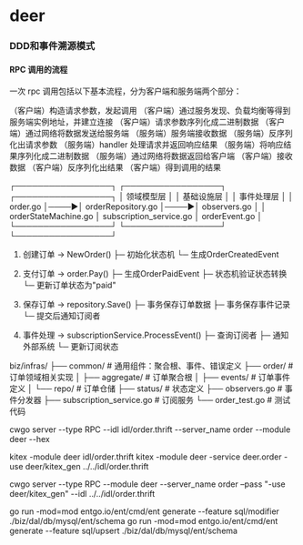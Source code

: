 # deer

### DDD和事件溯源模式

#### RPC 调用的流程
一次 rpc 调用包括以下基本流程，分为客户端和服务端两个部分：

（客户端）构造请求参数，发起调用
（客户端）通过服务发现、负载均衡等得到服务端实例地址，并建立连接
（客户端）请求参数序列化成二进制数据
（客户端）通过网络将数据发送给服务端
（服务端）服务端接收数据
（服务端）反序列化出请求参数
（服务端）handler 处理请求并返回响应结果
（服务端）将响应结果序列化成二进制数据
（服务端）通过网络将数据返回给客户端
（客户端）接收数据
（客户端）反序列化出结果
（客户端）得到调用的结果


┌─────────────────┐     ┌─────────────────┐     ┌─────────────────┐
│    领域模型层    │     │    基础设施层    │     │    事件处理层    │
│  order.go       │────▶│  orderRepository.go │────▶│  observers.go   │
│  orderStateMachine.go │  subscription_service.go │  orderEvent.go  │
└─────────────────┘     └─────────────────┘     └─────────────────┘

1. 创建订单 → NewOrder()
   ├─ 初始化状态机
   └─ 生成OrderCreatedEvent

2. 支付订单 → order.Pay()
   ├─ 生成OrderPaidEvent
   ├─ 状态机验证状态转换
   └─ 更新订单状态为"paid"

3. 保存订单 → repository.Save()
   ├─ 事务保存订单数据
   ├─ 事务保存事件记录
   └─ 提交后通知订阅者

4. 事件处理 → subscriptionService.ProcessEvent()
   ├─ 查询订阅者
   ├─ 通知外部系统
   └─ 更新订阅状态


biz/infras/
├── common/           # 通用组件：聚合根、事件、错误定义
├── order/            # 订单领域相关实现
│   ├── aggregate/    # 订单聚合根
│   ├── events/       # 订单事件定义
│   └── repo/         # 订单仓储
├── status/           # 状态定义
├── observers.go      # 事件分发器
├── subscription_service.go # 订阅服务
└── order_test.go     # 测试代码



cwgo server --type RPC --idl idl/order.thrift --server_name order --module deer --hex 


kitex -module deer idl/order.thrift
kitex -module deer -service deer.order -use deer/kitex_gen ../../idl/order.thrift

cwgo server --type RPC --module deer --server_name order –pass  "-use deer/kitex_gen" --idl ../../idl/order.thrift 


go run -mod=mod entgo.io/ent/cmd/ent generate --feature sql/modifier ./biz/dal/db/mysql/ent/schema
go run -mod=mod entgo.io/ent/cmd/ent generate --feature sql/upsert ./biz/dal/db/mysql/ent/schema
